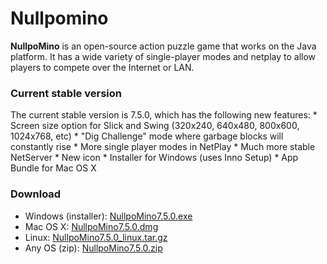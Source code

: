 # Nullpomino

**NullpoMino** is an open-source action puzzle game that works on the Java platform. It has a wide variety of single-player modes and netplay to allow players to compete over the Internet or LAN.

### Current stable version
The current stable version is 7.5.0, which has the following new features: * Screen size option for Slick and Swing (320x240, 640x480, 800x600, 1024x768, etc) * "Dig Challenge" mode where garbage blocks will constantly rise * More single player modes in NetPlay * Much more stable NetServer * New icon * Installer for Windows (uses Inno Setup) * App Bundle for Mac OS X

### Download
* Windows (installer): [NullpoMino7.5.0.exe](https://web.archive.org/web/20160810173437/https://nullpomino.googlecode.com/files/NullpoMino7.5.0.exe)
* Mac OS X: [NullpoMino7.5.0.dmg](https://web.archive.org/web/20160810173437/https://nullpomino.googlecode.com/files/NullpoMino7.5.0.dmg)
* Linux: [NullpoMino7.5.0_linux.tar.gz](https://web.archive.org/web/20160810173437/https://nullpomino.googlecode.com/files/NullpoMino7.5.0_linux.tar.gz)
* Any OS (zip): [NullpoMino7.5.0.zip](https://web.archive.org/web/20160810173437/https://nullpomino.googlecode.com/files/NullpoMino7.5.0.zip)
